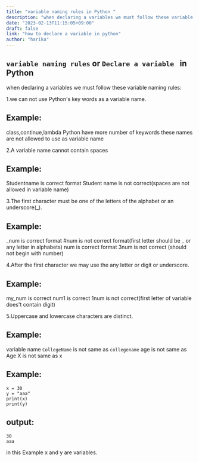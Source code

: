 ```yaml
---
title: "variable naming rules in Python "
description: "when declaring a variables we must follow these variable naming rules"
date: "2023-02-13T11:15:05+09:00"
draft: false
link: "how to declare a variable in python"
author: "harika"
---
```


## `variable naming rules` or `Declare a variable ` in Python

when declaring a variables we must follow these variable naming rules:

1.we can not use Python's key words as a variable name.
## Example:
  class,continue,lambda Python have more number of keywords
  these names are not allowed to use as variable name

2.A variable name cannot contain spaces
## Example:
  Studentname is correct format
  Student name is not correct(spaces are not allowed in variable name)


3.The first character must be one of the letters of the alphabet or an underscore(_).

## Example:
  _num is correct format
  #num is not correct format(first letter should be _ or any letter in alphabets)
  num is correct format
  3num is not correct (should not begin with number)
  
4.After the first character we may use the any letter or digit or underscore.
## Example:
  my_num is correct
  num1 is correct 
  1num is not correct(first letter of variable does't contain digit)

5.Uppercase and lowercase characters are distinct.
## Example:
  variable name `CollegeName` is not same as `collegename` 
  age is not same as Age
  X is not same as x

## Example:
```
x = 30
y = "aaa"
print(x)
print(y)
```
## output:
```
30
aaa
```
in this Example x and y are variables.

